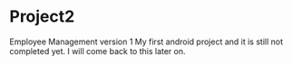 # Project2
Employee Management version 1
My first android project and it is still not completed yet.
I will come back to this later on.
